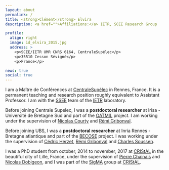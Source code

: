 ```yaml
---
layout: about
permalink: /
title: <strong>Clément</strong> Elvira
description: <a href="">Affiliations:</a> IETR, SCEE Research Group

profile:
  align: right
  image: id_elvira_2015.jpg
  address: >
    <p>SCEE/IETR UMR CNRS 6164, CentraleSupélec</p>
    <p>35510 Cesson Sévigné</p>
    <p>France</p>

news: true
social: true
---
```


I am a Maître de Conférences at [CentraleSupélec](http://www.rennes.centralesupelec.fr/) in Rennes, France. 
It is a permanent teaching and research position roughly equivalent to Assistant Professor.
I am with the [SSEE](http://www.rennes.supelec.fr/ren/rd/scee/) team of the [IETR](https://www.ietr.fr/) laboratory.

Before joining Centrale Supelec, I was a **postdoctoral researcher** at Irisa - Université de Bretagne Sud and part of the [OATMIL](http://people.irisa.fr/Nicolas.Courty/OATMIL/) project.
I am working under the supervision of [Nicolas Courty](https://people.irisa.fr/Nicolas.Courty/) and [Rémi Gribonval](https://people.irisa.fr/Remi.Gribonval/).<br>

Before joining UBS, I was a **postdoctoral researcher** at Inria Rennes - Bretagne atlantique and part of the [BECOSE](http://becose.univ-lorraine.fr/en/accueil/) project.
I was working under the supervision of [Cédric Herzet](https://people.rennes.inria.fr/Cedric.Herzet/Cedric.Herzet/Main.html), [Rémi Gribonval](https://people.irisa.fr/Remi.Gribonval/) and [Charles Soussen](http://webpages.lss.supelec.fr/charles.soussen/soussen_EN.html).<br>

I was a PhD student from october, 2014 to november, 2017 at [CRIStAL](http://www.cristal.univ-lille.fr) in the beautiful city of Lille, France, under the supervision of [Pierre Chainais](http://pierrechainais.ec-lille.fr) and [Nicolas Dobigeon](http://dobigeon.perso.enseeiht.fr/index.html), and I was part of the [SigMA](http://www.cristal.univ-lille.fr/?rubrique27&eid=30) group at [CRIStAL](http://www.cristal.univ-lille.fr).

